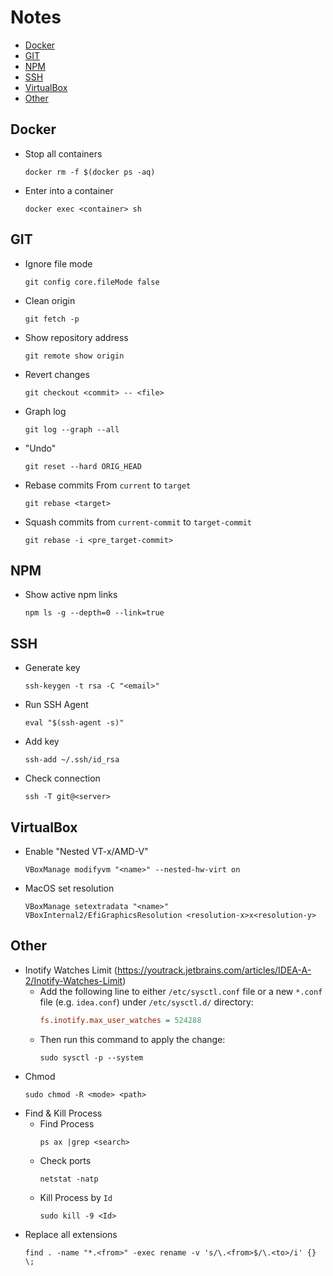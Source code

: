 # Notes

- [Docker](#docker)
- [GIT](#git)
- [NPM](#npm)
- [SSH](#ssh)
- [VirtualBox](#virtualbox)
- [Other](#other)

## Docker

- Stop all containers
  ```shell
  docker rm -f $(docker ps -aq)
  ```
- Enter into a container
  ```shell
  docker exec <container> sh
  ```

## GIT

- Ignore file mode
  ```shell
  git config core.fileMode false
  ```
- Clean origin
  ```shell
  git fetch -p
  ```
- Show repository address
  ```shell
  git remote show origin
  ```
- Revert changes
  ```shell
  git checkout <commit> -- <file>
  ```
- Graph log
  ```shell
  git log --graph --all
  ```
- "Undo"
  ```shell
  git reset --hard ORIG_HEAD
  ```
- Rebase commits From `current` to `target`
  ```shell
  git rebase <target>
  ```
- Squash commits from `current-commit` to `target-commit`
  ```shell
  git rebase -i <pre_target-commit>
  ```

## NPM
- Show active npm links
  ```shell
  npm ls -g --depth=0 --link=true
  ```

## SSH

- Generate key
  ```shell
  ssh-keygen -t rsa -C "<email>"
  ```
- Run SSH Agent
  ```shell
  eval "$(ssh-agent -s)"
  ```
- Add key
  ```shell
  ssh-add ~/.ssh/id_rsa
  ```
- Check connection
  ```shell
  ssh -T git@<server>
  ```

## VirtualBox

- Enable "Nested VT-x/AMD-V"
  ```shell
  VBoxManage modifyvm "<name>" --nested-hw-virt on
  ```
- MacOS set resolution
  ```shell
  VBoxManage setextradata "<name>" VBoxInternal2/EfiGraphicsResolution <resolution-x>x<resolution-y>
  ```

## Other

- Inotify Watches Limit (https://youtrack.jetbrains.com/articles/IDEA-A-2/Inotify-Watches-Limit)
  - Add the following line to either `/etc/sysctl.conf` file or a new `*.conf` file (e.g. `idea.conf`) under `/etc/sysctl.d/` directory:
    ```ini
    fs.inotify.max_user_watches = 524288
    ```
  - Then run this command to apply the change:
    ```shell
    sudo sysctl -p --system
    ```
- Chmod
  ```shell
  sudo chmod -R <mode> <path>
  ```
- Find & Kill Process
  - Find Process
    ```shell
    ps ax |grep <search>
    ```
  - Check ports
    ```shell
    netstat -natp
    ```
  - Kill Process by `Id`
    ```shell
    sudo kill -9 <Id>
    ```
- Replace all extensions
  ```shell
  find . -name "*.<from>" -exec rename -v 's/\.<from>$/\.<to>/i' {} \;
  ```
